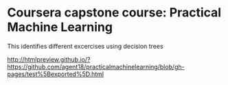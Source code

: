 # Coursera capstone course: Practical Machine Learning

This identifies different excercises using decision trees

http://htmlpreview.github.io/?https://github.com/agent18/practicalmachinelearning/blob/gh-pages/test%5Bexported%5D.html
